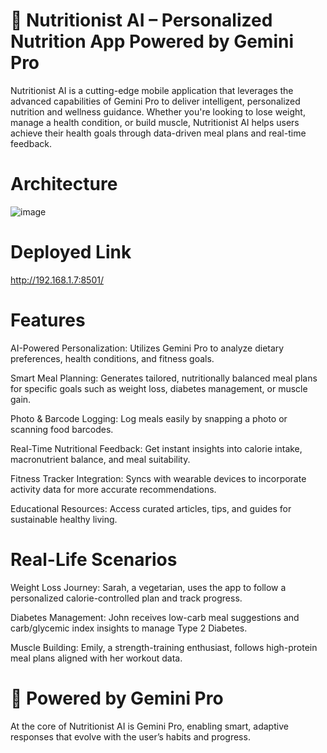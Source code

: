 # 🍎 Nutritionist AI – Personalized Nutrition App Powered by Gemini Pro
Nutritionist AI is a cutting-edge mobile application that leverages the advanced capabilities of Gemini Pro to deliver intelligent, personalized nutrition and wellness guidance. Whether you're looking to lose weight, manage a health condition, or build muscle, Nutritionist AI helps users achieve their health goals through data-driven meal plans and real-time feedback.

# Architecture 
![image](https://github.com/user-attachments/assets/dbb440bd-da9c-4f6f-afce-6b4ac92c0f97)

# Deployed Link
http://192.168.1.7:8501/

# Features
AI-Powered Personalization: Utilizes Gemini Pro to analyze dietary preferences, health conditions, and fitness goals.

Smart Meal Planning: Generates tailored, nutritionally balanced meal plans for specific goals such as weight loss, diabetes management, or muscle gain.

Photo & Barcode Logging: Log meals easily by snapping a photo or scanning food barcodes.

Real-Time Nutritional Feedback: Get instant insights into calorie intake, macronutrient balance, and meal suitability.

Fitness Tracker Integration: Syncs with wearable devices to incorporate activity data for more accurate recommendations.

Educational Resources: Access curated articles, tips, and guides for sustainable healthy living.

# Real-Life Scenarios
Weight Loss Journey: Sarah, a vegetarian, uses the app to follow a personalized calorie-controlled plan and track progress.

Diabetes Management: John receives low-carb meal suggestions and carb/glycemic index insights to manage Type 2 Diabetes.

Muscle Building: Emily, a strength-training enthusiast, follows high-protein meal plans aligned with her workout data.

# 🧠 Powered by Gemini Pro
At the core of Nutritionist AI is Gemini Pro, enabling smart, adaptive responses that evolve with the user’s habits and progress.
